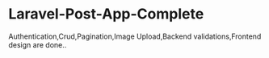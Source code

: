 # Laravel-Post-App-Complete
Authentication,Crud,Pagination,Image Upload,Backend validations,Frontend design are done..
